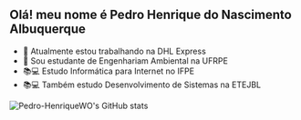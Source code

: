 ## Olá! meu nome é Pedro Henrique do Nascimento Albuquerque



- 🔭 Atualmente estou trabalhando na DHL Express
- 🌱 Sou estudante de Engenhariam Ambiental na UFRPE
- 📚💻 Estudo Informática para Internet no IFPE
- 📚💻 Também estudo Desenvolvimento de Sistemas na ETEJBL


![Pedro-HenriqueWO's GitHub stats](https://github-readme-stats.vercel.app/api?username=Pedro-HenriqueWO&show_icons=true&theme=dark)

